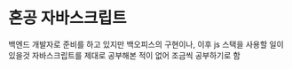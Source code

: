 # 혼공 자바스크립트
백엔드 개발자로 준비를 하고 있지만
백오피스의 구현이나, 이후 js 스택을 사용할 일이 있을것
자바스크립트를 제대로 공부해본 적이 없어 조금씩 공부하기로 함
